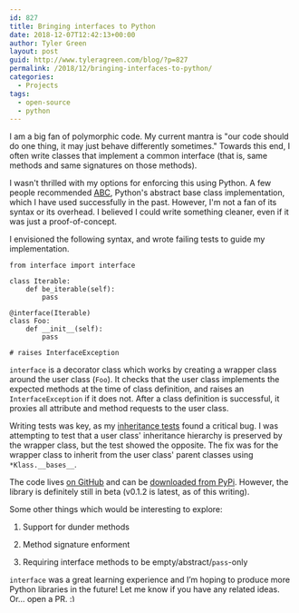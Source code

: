 ```yaml
---
id: 827
title: Bringing interfaces to Python
date: 2018-12-07T12:42:13+00:00
author: Tyler Green
layout: post
guid: http://www.tyleragreen.com/blog/?p=827
permalink: /2018/12/bringing-interfaces-to-python/
categories:
  - Projects
tags:
  - open-source
  - python
---
```

I am a big fan of polymorphic code. My current mantra is "our code should do one thing, it may just behave differently sometimes." Towards this end, I often write classes that implement a common interface (that is, same methods and same signatures on those methods).

I wasn't thrilled with my options for enforcing this using Python. A few people recommended [ABC](https://docs.python.org/3.7/library/abc.html), Python's abstract base class implementation, which I have used successfully in the past. However, I'm not a fan of its syntax or its overhead. I believed I could write something cleaner, even if it was just a proof-of-concept.

I envisioned the following syntax, and wrote failing tests to guide my implementation.

```
from interface import interface

class Iterable:
    def be_iterable(self):
        pass

@interface(Iterable)
class Foo:
    def __init__(self):
        pass

# raises InterfaceException
```

`interface` is a decorator class which works by creating a wrapper class around the user class (`Foo`). It checks that the user class implements the expected methods at the time of class definition, and raises an `InterfaceException` if it does not. After a class definition is successful, it proxies all attribute and method requests to the user class.

Writing tests was key, as my [inheritance tests](https://github.com/tyleragreen/python-interfaces/blob/master/tests/test_inheritance.py) found a critical bug. I was attempting to test that a user class' inheritance hierarchy is preserved by the wrapper class, but the test showed the opposite. The fix was for the wrapper class to inherit from the user class' parent classes using `*Klass.__bases__`. 

The code lives <a href="https://github.com/tyleragreen/python-interfaces" rel="noopener" target="_blank">on GitHub</a> and can be <a href="https://pypi.org/project/python-interfaces/" rel="noopener" target="_blank">downloaded from PyPi</a>. However, the library is definitely still in beta (v0.1.2 is latest, as of this writing).

Some other things which would be interesting to explore:
  
1. Support for dunder methods
  
2. Method signature enforment
  
3. Requiring interface methods to be empty/abstract/`pass`-only

`interface` was a great learning experience and I&#8217;m hoping to produce more Python libraries in the future! Let me know if you have any related ideas. Or&#8230; open a PR. <img src="http://i2.wp.com/www.tyleragreen.com/blog/wp-includes/images/smilies/simple-smile.png?w=676" alt=":)" class="wp-smiley" style="height: 1em; max-height: 1em;" data-recalc-dims="1" />
